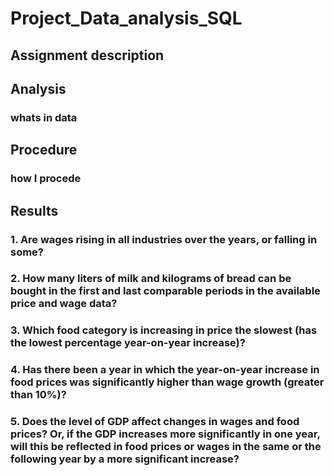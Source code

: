 # Project_Data_analysis_SQL

## Assignment description

## Analysis

### whats in data

## Procedure

### how I procede

## Results

### 1. Are wages rising in all industries over the years, or falling in some?


### 2. How many liters of milk and kilograms of bread can be bought in the first and last comparable periods in the available price and wage data?

### 3. Which food category is increasing in price the slowest (has the lowest percentage year-on-year increase)?

### 4. Has there been a year in which the year-on-year increase in food prices was significantly higher than wage growth (greater than 10%)?

### 5. Does the level of GDP affect changes in wages and food prices? Or, if the GDP increases more significantly in one year, will this be reflected in food prices or wages in the same or the following year by a more significant increase?